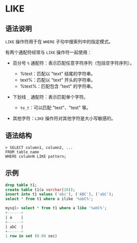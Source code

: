 # **LIKE**

## **语法说明**

`LIKE` 操作符用于在 `WHERE` 子句中搜索列中的指定模式。

有两个通配符经常与 `LIKE` 操作符一起使用：

- 百分号 `%` 通配符：表示匹配任意字符序列（包括空字符序列）。

  - %text：匹配以 "text" 结尾的字符串。
  - text%：匹配以 "text" 开头的字符串。
  - %text%：匹配包含 "text" 的字符串。

- 下划线 `_` 通配符：表示匹配单个字符。

  - `te_t`：可以匹配 "text"、"test" 等。

- 其他字符：`LIKE` 操作符对其他字符是大小写敏感的。

## **语法结构**

```
> SELECT column1, column2, ...
FROM table_name
WHERE columnN LIKE pattern;
```

## **示例**

```sql
drop table t1;
create table t1(a varchar(20));
insert into t1 values ('abc'), ('ABC'), ('abC');
select * from t1 where a ilike '%abC%';

mysql> select * from t1 where a like '%abC%';
+------+
| a    |
+------+
| abC  |
+------+
1 row in set (0.00 sec)
```
